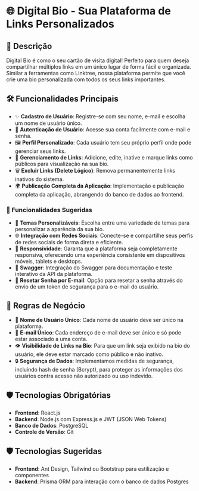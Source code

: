 # 🌐 Digital Bio - Sua Plataforma de Links Personalizados

## 🚀 Descrição
Digital Bio é como o seu cartão de visita digital! Perfeito para quem deseja compartilhar múltiplos links em um único lugar de forma fácil e organizada. Similar a ferramentas como Linktree, nossa plataforma permite que você crie uma bio personalizada com todos os seus links importantes.

## 🛠️ Funcionalidades Principais
- ✨ **Cadastro de Usuário**: Registre-se com seu nome, e-mail e escolha um nome de usuário único.
- 🔐 **Autenticação de Usuário**: Acesse sua conta facilmente com e-mail e senha.
- 🖼️ **Perfil Personalizado**: Cada usuário tem seu próprio perfil onde pode gerenciar seus links.
- 🔗 **Gerenciamento de Links**: Adicione, edite, inative e marque links como públicos para visualização na sua bio.
- 🗑️ **Excluir Links (Delete Lógico)**: Remova permanentemente links inativos do sistema.
- 🌍 **Publicação Completa da Aplicação**: Implementação e publicação completa da aplicação, abrangendo do banco de dados ao frontend.

### 🚀 Funcionalidades Sugeridas
- 🎨 **Temas Personalizáveis**: Escolha entre uma variedade de temas para personalizar a aparência da sua bio.
- 🌐 **Integração com Redes Sociais**: Conecte-se e compartilhe seus perfis de redes sociais de forma direta e eficiente.
- 📱 **Responsividade**: Garanta que a plataforma seja completamente responsiva, oferecendo uma experiência consistente em dispositivos móveis, tablets e desktops.
- 📘 **Swagger**: Integração do Swagger para documentação e teste interativo da API da plataforma.
- 📧 **Resetar Senha por E-mail**: Opção para resetar a senha através do envio de um token de segurança para o e-mail do usuário.

## 📄 Regras de Negócio
- 🔄 **Nome de Usuário Único**: Cada nome de usuário deve ser único na plataforma.
- 📧 **E-mail Único**: Cada endereço de e-mail deve ser único e só pode estar associado a uma conta.
- 👁️ **Visibilidade de Links na Bio**: Para que um link seja exibido na bio do usuário, ele deve estar marcado como público e não inativo.
- 🔒 **Segurança de Dados**: Implementamos medidas de segurança, incluindo hash de senha (Bcrypt), para proteger as informações dos usuários contra acesso não autorizado ou uso indevido.
 
## 🛡️ Tecnologias Obrigatórias
- **Frontend**: React.js
- **Backend**: Node.js com Express.js e JWT (JSON Web Tokens)
- **Banco de Dados**: PostgreSQL
- **Controle de Versão**: Git

## 🛡️ Tecnologias Sugeridas
- **Frontend**: Ant Design, Tailwind ou Bootstrap para estilização e componentes
- **Backend**: Prisma ORM para interação com o banco de dados Postgres
